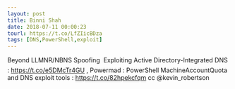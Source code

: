 ```yaml
---
layout: post
title: Binni Shah
date: 2018-07-11 00:00:23
tourl: https://t.co/LfZIicBDza
tags: [DNS,PowerShell,exploit]
---
```

Beyond LLMNR/NBNS Spoofing  Exploiting Active Directory-Integrated DNS : https://t.co/e5DMcTr4GU , Powermad : PowerShell MachineAccountQuota and DNS exploit tools : https://t.co/82hpekcfqm  cc @kevin_robertson